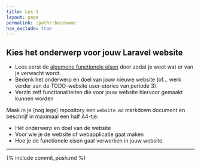 ```yaml
---
title: Les 1
layout: page
permalink: :path/:basename
nav_exclude: true
---
```


## Kies het onderwerp voor jouw Laravel website

- Lees eerst de [algemene functionele eisen](../project_requirements) door zodat je weet wat er van je verwacht wordt.
- Bedenk het onderwerp en doel van jouw nieuwe website  (of... werk verder aan de TODO-website user-stories van periode 3)
- Verzin zelf functionaliteiten die voor jouw website hiervoor gemaakt kunnen worden

Maak in je (nog lege) repository een `website.md` markdown document en beschrijf in maximaal een half A4-tje:

- Het onderwerp en doel van de website
- Voor wie je de website of webapplicatie gaat maken
- Hoe je de functionele eisen gaat verwerken in jouw website.


---

{% include commit_push.md %}


